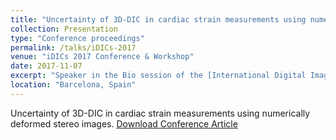 ```yaml
---
title: "Uncertainty of 3D-DIC in cardiac strain measurements using numerically deformed stereo images"
collection: Presentation
type: "Conference proceedings"
permalink: /talks/iDICs-2017
venue: "iDICs 2017 Conference & Workshop"
date: 2017-11-07
excerpt: "Speaker in the Bio session of the [International Digital Image Correlation Society Conference](iDI http://idics.org/idics-2017/."
location: "Barcelona, Spain"
---
```


Uncertainty of 3D-DIC in cardiac strain measurements using numerically deformed stereo images. [Download Conference Article](http://idics.org/wp-content/uploads/2017/11/2017iDicsProgram.FINAL_.pdf)
